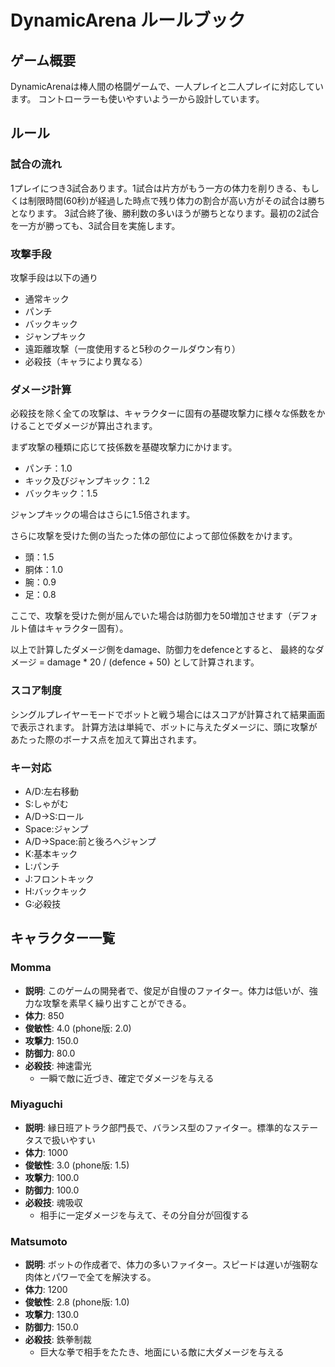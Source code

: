# DynamicArena ルールブック

## ゲーム概要
DynamicArenaは棒人間の格闘ゲームで、一人プレイと二人プレイに対応しています。
コントローラーも使いやすいよう一から設計しています。

## ルール
### 試合の流れ
1プレイにつき3試合あります。1試合は片方がもう一方の体力を削りきる、もしくは制限時間(60秒)が経過した時点で残り体力の割合が高い方がその試合は勝ちとなります。
3試合終了後、勝利数の多いほうが勝ちとなります。最初の2試合を一方が勝っても、3試合目を実施します。

### 攻撃手段
攻撃手段は以下の通り
- 通常キック
- パンチ
- バックキック
- ジャンプキック
- 遠距離攻撃（一度使用すると5秒のクールダウン有り）
- 必殺技（キャラにより異なる）

### ダメージ計算
必殺技を除く全ての攻撃は、キャラクターに固有の基礎攻撃力に様々な係数をかけることでダメージが算出されます。

まず攻撃の種類に応じて技係数を基礎攻撃力にかけます。
- パンチ：1.0
- キック及びジャンプキック：1.2
- バックキック：1.5

ジャンプキックの場合はさらに1.5倍されます。

さらに攻撃を受けた側の当たった体の部位によって部位係数をかけます。
- 頭：1.5
- 胴体：1.0
- 腕：0.9
- 足：0.8

ここで、攻撃を受けた側が屈んでいた場合は防御力を50増加させます（デフォルト値はキャラクター固有）。

以上で計算したダメージ側をdamage、防御力をdefenceとすると、
最終的なダメージ = damage * 20 / (defence + 50)
として計算されます。

### スコア制度
シングルプレイヤーモードでボットと戦う場合にはスコアが計算されて結果画面で表示されます。
計算方法は単純で、ボットに与えたダメージに、頭に攻撃があたった際のボーナス点を加えて算出されます。

### キー対応
- A/D:左右移動
- S:しゃがむ
- A/D→S:ロール
- Space:ジャンプ
- A/D→Space:前と後ろへジャンプ
- K:基本キック
- L:パンチ
- J:フロントキック
- H:バックキック
- G:必殺技

## キャラクター一覧
### Momma
- **説明**: このゲームの開発者で、俊足が自慢のファイター。体力は低いが、強力な攻撃を素早く繰り出すことができる。
- **体力**: 850
- **俊敏性**: 4.0 (phone版: 2.0)
- **攻撃力**: 150.0
- **防御力**: 80.0
- **必殺技**: 神速雷光
  - 一瞬で敵に近づき、確定でダメージを与える

### Miyaguchi
- **説明**: 縁日班アトラク部門長で、バランス型のファイター。標準的なステータスで扱いやすい
- **体力**: 1000
- **俊敏性**: 3.0 (phone版: 1.5)
- **攻撃力**: 100.0
- **防御力**: 100.0
- **必殺技**: 魂吸収
  - 相手に一定ダメージを与えて、その分自分が回復する

### Matsumoto
- **説明**: ボットの作成者で、体力の多いファイター。スピードは遅いが強靭な肉体とパワーで全てを解決する。
- **体力**: 1200
- **俊敏性**: 2.8 (phone版: 1.0)
- **攻撃力**: 130.0
- **防御力**: 150.0
- **必殺技**: 鉄拳制裁
  - 巨大な拳で相手をたたき、地面にいる敵に大ダメージを与える
